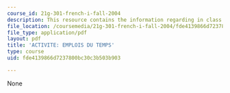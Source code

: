 ```yaml
---
course_id: 21g-301-french-i-fall-2004
description: This resource contains the information regarding in class activities.
file_location: /coursemedia/21g-301-french-i-fall-2004/fde4139866d7237800bc30c3b503b903_MIT21G_301F04_ch4_ex1.pdf
file_type: application/pdf
layout: pdf
title: 'ACTIVITE: EMPLOIS DU TEMPS'
type: course
uid: fde4139866d7237800bc30c3b503b903

---
```

None